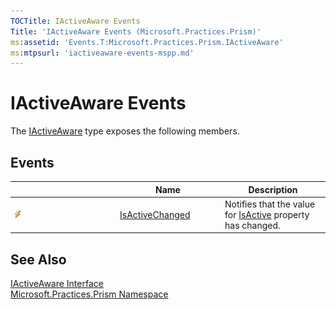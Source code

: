 ```yaml
---
TOCTitle: IActiveAware Events
Title: 'IActiveAware Events (Microsoft.Practices.Prism)'
ms:assetid: 'Events.T:Microsoft.Practices.Prism.IActiveAware'
ms:mtpsurl: 'iactiveaware-events-mspp.md'
---
```

# IActiveAware Events

The [IActiveAware](/patterns-practices/reference/iactiveaware-interface-mspp) type exposes the following members.

## Events

<table>
<colgroup>
<col width="33%" />
<col width="33%" />
<col width="33%" />
</colgroup>
<thead>
<tr class="header">
<th> </th>
<th>Name</th>
<th>Description</th>
</tr>
</thead>
<tbody>
<tr class="odd">
<td><img src="/patterns-practices/reference/images/pubevent.gif" alt="Public event"/></td>
<td><a href="/patterns-practices/reference/iactiveaware-isactivechanged-event-mspp" data-raw-source="[IsActiveChanged](/patterns-practices/reference/iactiveaware-isactivechanged-event-mspp)">IsActiveChanged</a></td>
<td><div class="summary">
Notifies that the value for <a href="/patterns-practices/reference/iactiveaware-isactive-property-mspp" data-raw-source="[IsActive](/patterns-practices/reference/iactiveaware-isactive-property-mspp)">IsActive</a> property has changed.
</div></td>
</tr>
</tbody>
</table>

## See Also

[IActiveAware Interface](/patterns-practices/reference/iactiveaware-interface-mspp)  
[Microsoft.Practices.Prism Namespace](/patterns-practices/reference/mspp-namespace)  